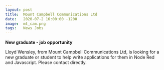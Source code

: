 ```yaml
---
layout: post
title:  Mount Campbell Communications Ltd
date:   2020-07-2 16:00:00 -1200
image:  mt_cam.png
tags:   News Jobs
---
```


**New graduate - job opportunity**

Lloyd Wensley, from Mount Campbell Communications Ltd, is looking for a new  graduate or student to help write applications for them in Node Red and Javascript.
Please contact directly.
